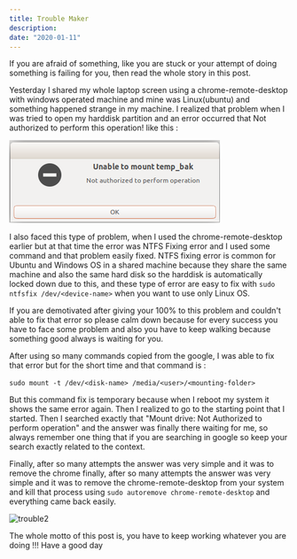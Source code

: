 ```yaml
---
title: Trouble Maker
description: 
date: "2020-01-11"
---
```


If you are afraid of something, like you are stuck or your attempt of doing something is failing for you, then read the whole story in this post.

Yesterday I shared my whole laptop screen using a chrome-remote-desktop with windows operated machine and mine was Linux(ubuntu) and something happened strange in my machine. I realized that problem when I was tried to open my harddisk partition and an error occurred that Not authorized to perform this operation! like this :

![trouble](./trouble.png)

I also faced this type of problem, when I used the chrome-remote-desktop earlier but at that time the error was NTFS Fixing error and I used some command and that problem easily fixed. NTFS fixing error is common for Ubuntu and Windows OS in a shared machine because they share the same machine and also the same hard disk so the harddisk is automatically locked down due to this, and these type of error are easy to fix with ```sudo ntfsfix /dev/<device-name>``` when you want to use only Linux OS. 


If you are demotivated after giving your 100% to this problem and couldn't able to fix that error so please calm down because for every success you have to face some problem and also you have to keep walking because something good always is waiting for you.

After using so many commands copied from the google, I was able to fix that error but for the short time and that command is :

```sudo mount -t /dev/<disk-name> /media/<user>/<mounting-folder> ```

But this command fix is temporary because when I reboot my system it shows the same error again. Then I realized to go to the starting point that I started. Then I searched exactly that "Mount drive: Not Authorized to perform operation" and the answer was finally there waiting for me, so always remember one thing that if you are searching in google so keep your search exactly related to the context.

Finally, after so many attempts the answer was very simple and it was to remove the chrome finally, after so many attempts the answer was very simple and it was to remove the chrome-remote-desktop from your system and kill that process using ```sudo autoremove chrome-remote-desktop``` and everything came back easily.

![trouble2](./trouble2.png)

The whole motto of this post is, you have to keep working whatever you are doing !!! Have a good day 